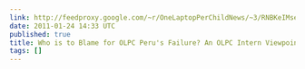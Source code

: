 ```yaml
---
link: http://feedproxy.google.com/~r/OneLaptopPerChildNews/~3/RNBKeIMser8/who_is_to_blame_for_olpc_peru.html
date: 2011-01-24 14:33 UTC
published: true
title: Who is to Blame for OLPC Peru's Failure? An OLPC Intern Viewpoint
tags: []
---
```



